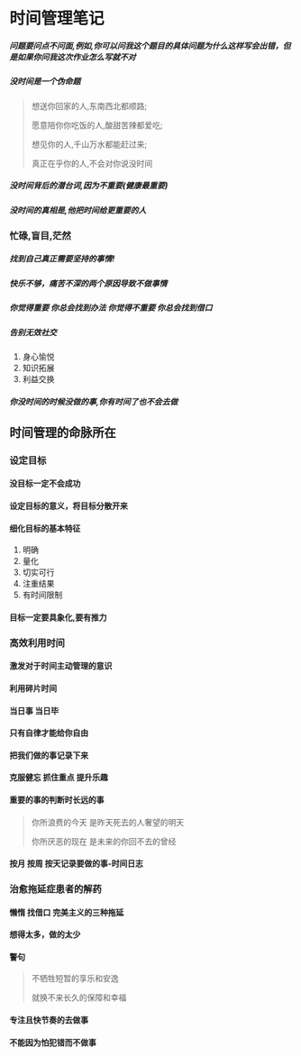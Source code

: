 # 时间管理笔记

##### 问题要问点不问面,例如,你可以问我这个题目的具体问题为什么这样写会出错，但是如果你问我这次作业怎么写就不对

##### 没时间是一个伪命题

> 想送你回家的人,东南西北都顺路;
>
> 愿意陪你你吃饭的人,酸甜苦辣都爱吃;
>
> 想见你的人,千山万水都能赶过来;
>
> 真正在乎你的人,不会对你说没时间

##### 没时间背后的潜台词,因为不重要(健康最重要)

##### 没时间的真相是,他把时间给更重要的人

### 忙碌,盲目,茫然

##### 找到自己真正需要坚持的事情!

##### 快乐不够，痛苦不深的两个原因导致不做事情

##### 你觉得重要 你总会找到办法 你觉得不重要 你总会找到借口

##### 告别无效社交

1. 身心愉悦
2. 知识拓展
3. 利益交换

##### 你没时间的时候没做的事,你有时间了也不会去做

## 时间管理的命脉所在

### 设定目标

#### 没目标一定不会成功

#### 设定目标的意义，将目标分散开来

#### 细化目标的基本特征

1. 明确
2. 量化
3. 切实可行
4. 注重结果
5. 有时间限制

#### 目标一定要具象化,要有推力

### 高效利用时间

#### 激发对于时间主动管理的意识

#### 利用碎片时间

#### 当日事 当日毕

#### 只有自律才能给你自由

#### 把我们做的事记录下来

#### 克服健忘 抓住重点 提升乐趣

#### 重要的事的判断时长远的事

#### 

> 你所浪费的今天 是昨天死去的人奢望的明天
>
> 你所厌恶的现在 是未来的你回不去的曾经

#### 按月  按周 按天记录要做的事-时间日志

### 治愈拖延症患者的解药

#### 懒惰 找借口 完美主义的三种拖延

#### 想得太多，做的太少

#### 警句

> 不牺牲短暂的享乐和安逸
>
> 就换不来长久的保障和幸福

#### 专注且快节奏的去做事

#### 不能因为怕犯错而不做事

